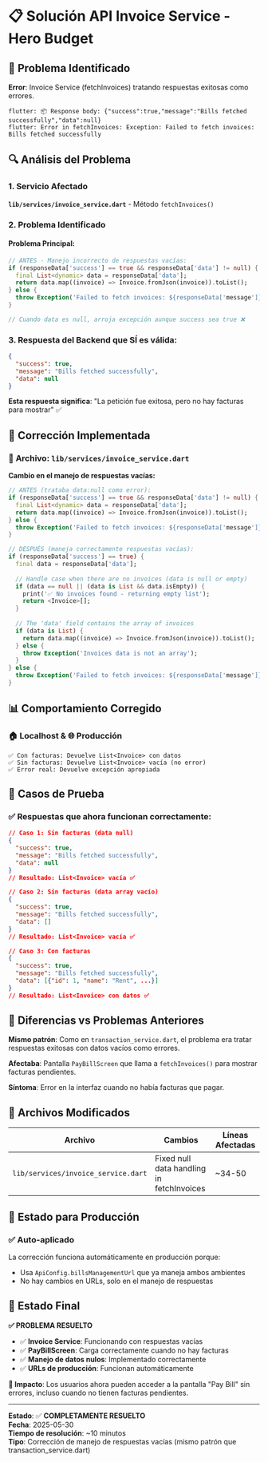 # 📋 Solución API Invoice Service - Hero Budget

## 🚨 Problema Identificado

**Error**: Invoice Service (fetchInvoices) tratando respuestas exitosas como errores.

```
flutter: 📦 Response body: {"success":true,"message":"Bills fetched successfully","data":null}
flutter: Error in fetchInvoices: Exception: Failed to fetch invoices: Bills fetched successfully
```

## 🔍 Análisis del Problema

### 1. Servicio Afectado
**`lib/services/invoice_service.dart`** - Método `fetchInvoices()`

### 2. Problema Identificado

#### Problema Principal:
```dart
// ANTES - Manejo incorrecto de respuestas vacías:
if (responseData['success'] == true && responseData['data'] != null) {
  final List<dynamic> data = responseData['data'];
  return data.map((invoice) => Invoice.fromJson(invoice)).toList();
} else {
  throw Exception('Failed to fetch invoices: ${responseData['message']}');
}

// Cuando data es null, arroja excepción aunque success sea true ❌
```

### 3. Respuesta del Backend que SÍ es válida:
```json
{
  "success": true,
  "message": "Bills fetched successfully", 
  "data": null
}
```

**Esta respuesta significa**: "La petición fue exitosa, pero no hay facturas para mostrar" ✅

## 🔧 Corrección Implementada

### 🔧 **Archivo: `lib/services/invoice_service.dart`**

**Cambio en el manejo de respuestas vacías:**

```dart
// ANTES (trataba data:null como error):
if (responseData['success'] == true && responseData['data'] != null) {
  final List<dynamic> data = responseData['data'];
  return data.map((invoice) => Invoice.fromJson(invoice)).toList();
} else {
  throw Exception('Failed to fetch invoices: ${responseData['message']}');
}

// DESPUÉS (maneja correctamente respuestas vacías):
if (responseData['success'] == true) {
  final data = responseData['data'];
  
  // Handle case when there are no invoices (data is null or empty)
  if (data == null || (data is List && data.isEmpty)) {
    print('✅ No invoices found - returning empty list');
    return <Invoice>[];
  }
  
  // The 'data' field contains the array of invoices
  if (data is List) {
    return data.map((invoice) => Invoice.fromJson(invoice)).toList();
  } else {
    throw Exception('Invoices data is not an array');
  }
} else {
  throw Exception('Failed to fetch invoices: ${responseData['message']}');
}
```

## 📊 Comportamiento Corregido

### 🏠 **Localhost & 🌐 Producción**
```
✅ Con facturas: Devuelve List<Invoice> con datos
✅ Sin facturas: Devuelve List<Invoice> vacía (no error)
✅ Error real: Devuelve excepción apropiada
```

## 🧪 Casos de Prueba

### ✅ **Respuestas que ahora funcionan correctamente:**

```json
// Caso 1: Sin facturas (data null)
{
  "success": true,
  "message": "Bills fetched successfully",
  "data": null
}
// Resultado: List<Invoice> vacía ✅

// Caso 2: Sin facturas (data array vacío)
{
  "success": true,
  "message": "Bills fetched successfully", 
  "data": []
}
// Resultado: List<Invoice> vacía ✅

// Caso 3: Con facturas
{
  "success": true,
  "message": "Bills fetched successfully",
  "data": [{"id": 1, "name": "Rent", ...}]
}
// Resultado: List<Invoice> con datos ✅
```

## 🎯 Diferencias vs Problemas Anteriores

**Mismo patrón**: Como en `transaction_service.dart`, el problema era tratar respuestas exitosas con datos vacíos como errores.

**Afectaba**: Pantalla `PayBillScreen` que llama a `fetchInvoices()` para mostrar facturas pendientes.

**Síntoma**: Error en la interfaz cuando no había facturas que pagar.

## 📁 Archivos Modificados

| Archivo | Cambios | Líneas Afectadas |
|---------|---------|------------------|
| `lib/services/invoice_service.dart` | Fixed null data handling in fetchInvoices | ~34-50 |

## 🚀 Estado para Producción

### ✅ **Auto-aplicado**
La corrección funciona automáticamente en producción porque:
- Usa `ApiConfig.billsManagementUrl` que ya maneja ambos ambientes
- No hay cambios en URLs, solo en el manejo de respuestas

## 🎉 Estado Final

**✅ PROBLEMA RESUELTO**

- ✅ **Invoice Service**: Funcionando con respuestas vacías
- ✅ **PayBillScreen**: Carga correctamente cuando no hay facturas
- ✅ **Manejo de datos nulos**: Implementado correctamente
- ✅ **URLs de producción**: Funcionan automáticamente

**🚀 Impacto**: Los usuarios ahora pueden acceder a la pantalla "Pay Bill" sin errores, incluso cuando no tienen facturas pendientes.

---

**Estado**: ✅ **COMPLETAMENTE RESUELTO**  
**Fecha**: 2025-05-30  
**Tiempo de resolución**: ~10 minutos  
**Tipo**: Corrección de manejo de respuestas vacías (mismo patrón que transaction_service.dart) 